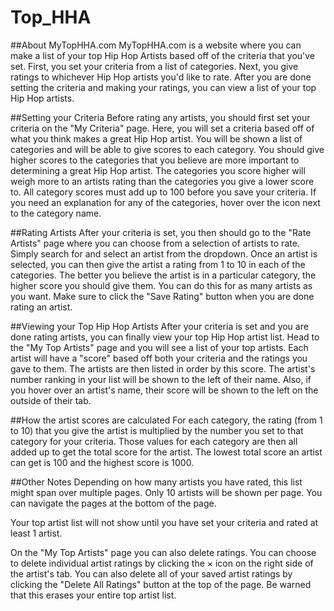 # Top_HHA
##About MyTopHHA.com
MyTopHHA.com is a website where you can make a list of your top Hip Hop Artists based off of the criteria that you've set. First, you set your criteria from a list of categories. Next, you give ratings to whichever Hip Hop artists you'd like to rate. After you are done setting the criteria and making your ratings, you can view a list of your top Hip Hop artists.


##Setting your Criteria
Before rating any artists, you should first set your criteria on the "My Criteria" page. Here, you will set a criteria based off of what you think makes a great Hip Hop artist. You will be shown a list of categories and will be able to give scores to each category. You should give higher scores to the categories that you believe are more important to determining a great Hip Hop artist. The categories you score higher will weigh more to an artists rating than the categories you give a lower score to. All category scores must add up to 100 before you save your criteria. If you need an explanation for any of the categories, hover over the icon next to the category name.


##Rating Artists
After your criteria is set, you then should go to the "Rate Artists" page where you can choose from a selection of artists to rate. Simply search for and select an artist from the dropdown. Once an artist is selected, you can then give the artist a rating from 1 to 10 in each of the categories. The better you believe the artist is in a particular category, the higher score you should give them. You can do this for as many artists as you want. Make sure to click the "Save Rating" button when you are done rating an artist.


##Viewing your Top Hip Hop Artists
After your criteria is set and you are done rating artists, you can finally view your top Hip Hop artist list. Head to the "My Top Artists" page and you will see a list of your top artists. Each artist will have a "score" based off both your criteria and the ratings you gave to them. The artists are then listed in order by this score. The artist's number ranking in your list will be shown to the left of their name. Also, if you hover over an artist's name, their score will be shown to the left on the outside of their tab.


##How the artist scores are calculated
For each category, the rating (from 1 to 10) that you give the artist is multiplied by the number you set to that category for your criteria. Those values for each category are then all added up to get the total score for the artist. The lowest total score an artist can get is 100 and the highest score is 1000.


##Other Notes
Depending on how many artists you have rated, this list might span over multiple pages. Only 10 artists will be shown per page. You can navigate the pages at the bottom of the page.

Your top artist list will not show until you have set your criteria and rated at least 1 artist.

On the "My Top Artists" page you can also delete ratings. You can choose to delete individual artist ratings by clicking the × icon on the right side of the artist's tab. You can also delete all of your saved artist ratings by clicking the "Delete All Ratings" button at the top of the page. Be warned that this erases your entire top artist list.
